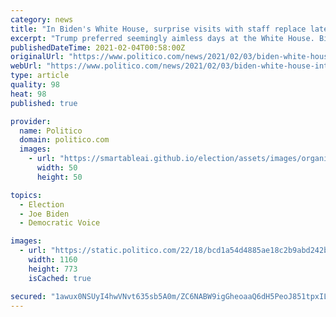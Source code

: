 ```yaml
---
category: news
title: "In Biden's White House, surprise visits with staff replace late night tweets and unscheduled phone calls"
excerpt: "Trump preferred seemingly aimless days at the White House. Biden has a carefully crafted schedule, but the pandemic has curbed his facetime with people."
publishedDateTime: 2021-02-04T00:58:00Z
originalUrl: "https://www.politico.com/news/2021/02/03/biden-white-house-interactions-465450"
webUrl: "https://www.politico.com/news/2021/02/03/biden-white-house-interactions-465450"
type: article
quality: 98
heat: 98
published: true

provider:
  name: Politico
  domain: politico.com
  images:
    - url: "https://smartableai.github.io/election/assets/images/organizations/politico.com-50x50.jpg"
      width: 50
      height: 50

topics:
  - Election
  - Joe Biden
  - Democratic Voice

images:
  - url: "https://static.politico.com/22/18/bcd1a54d4885ae18c2b9abd242b3/210203-joe-biden-getty-773.jpg"
    width: 1160
    height: 773
    isCached: true

secured: "1awux0NSUyI4hwVNvt635sb5A0m/ZC6NABW9igGheoaaQ6dH5PeoJ851tpxILkoyg6JOgcYg6L81WrRzO1zisGGTJ8Iv0dFyQEFinaJz+Uc1RUa+SLCRVxvsxSoXPQla6EmsRQhbBVLWL4gM1ncNFAs/IybagFYQ2J1IP6qzFS1CyJy8UJ+t2yeXdlLICLJc+IVSWRTWxsXk8P2DX306ELmaXCgTZ0X6Nh8ztPLCZzsQ+pk7vBdqaSGRQjloQF3l42tNBkVBVkT/4yxMen9gElLy4QC0K6ALa+/xWtpzyP3/b+FaUezr+GSjbBcfBxxw1ekg727yXfAYPlcTX+5BSB5gQUBbKny6Gs0F5CUrXas=;dTYX5pW1gjlUCHkDV/kNew=="
---
```


